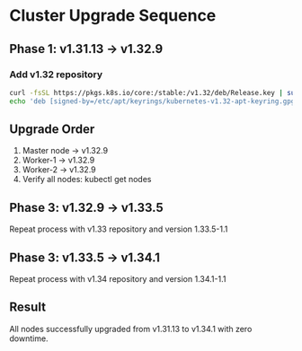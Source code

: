 # Cluster Upgrade Sequence

## Phase 1: v1.31.13 → v1.32.9

### Add v1.32 repository
```bash
curl -fsSL https://pkgs.k8s.io/core:/stable:/v1.32/deb/Release.key | sudo gpg --dearmor -o /etc/apt/keyrings/kubernetes-v1.32-apt-keyring.gpg
echo 'deb [signed-by=/etc/apt/keyrings/kubernetes-v1.32-apt-keyring.gpg] https://pkgs.k8s.io/core:/stable:/v1.32/deb/ /' | sudo tee /etc/apt/sources.list.d/kubernetes-v1.32.list

```
## Upgrade Order
1. Master node → v1.32.9
2. Worker-1 → v1.32.9
3. Worker-2 → v1.32.9
4. Verify all nodes: kubectl get nodes

## Phase 3: v1.32.9 → v1.33.5
Repeat process with v1.33 repository and version 1.33.5-1.1

## Phase 3: v1.33.5 → v1.34.1
Repeat process with v1.34 repository and version 1.34.1-1.1

## Result
All nodes successfully upgraded from v1.31.13 to v1.34.1 with zero downtime.


